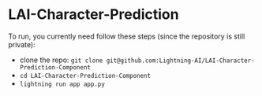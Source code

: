 # LAI-Character-Prediction

To run, you currently need follow these steps (since the repository is still private):

- clone the repo: `git clone git@github.com:Lightning-AI/LAI-Character-Prediction-Component`
- `cd LAI-Character-Prediction-Component`
- `lightning run app app.py`

